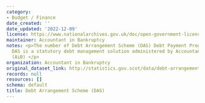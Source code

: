 ```yaml
---
category:
- Budget / Finance
date_created: ''
date_updated: '2022-12-09'
license: https://www.nationalarchives.gov.uk/doc/open-government-licence/version/3/
maintainer: Accountant in Bankruptcy
notes: <p>The number of Debt Arrangement Scheme (DAS) Debt Payment Programmes approved.
  DAS is a statutory debt management solution administered by Accountant in Bankruptcy
  (AiB) </p>
organization: Accountant in Bankruptcy
original_dataset_link: http://statistics.gov.scot/data/debt-arrangement-scheme-das
records: null
resources: []
schema: default
title: Debt Arrangement Scheme (DAS)
---
```

